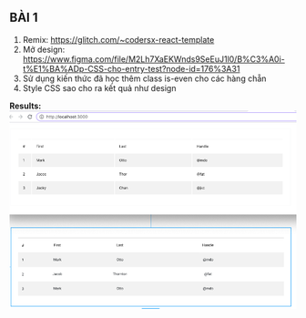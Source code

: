 ## BÀI 1 
1) Remix: https://glitch.com/~codersx-react-template
2) Mở design: https://www.figma.com/file/M2Lh7XaEKWnds9SeEuJ1l0/B%C3%A0i-t%E1%BA%ADp-CSS-cho-entry-test?node-id=176%3A31
3) Sử dụng kiến thức đã học thêm class is-even cho các hàng chẵn <tr>
4) Style CSS sao cho ra kết quả như design

**Results:**
![Image](public/ScreenShot.png)